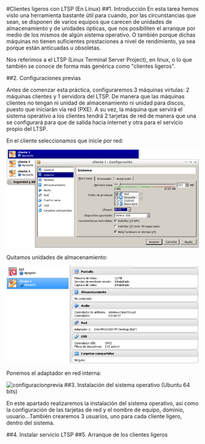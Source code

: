 #Clientes ligeros con LTSP (En Linux)
##1. Introducción
En esta tarea hemos visto una herramienta bastante útil para cuando, por las circunstancias que sean, se disponen de varios equipos que carecen de unidades de almacenamiento y de unidades ópticas, que nos posibiliten el arranque por medio de  los mismos de algún sistema operativo. O también porque dichas máquinas no tienen suficientes prestaciones a nivel de rendimiento, ya sea porque están anticuadas u obsoletas. 

Nos referimos a el LTSP (Linux Terminal Server Project), en linux, o lo que también se conoce de forma más genérica como "clientes ligeros". 


##2. Configuraciones previas

Antes de comenzar esta práctica, configuraremos 3 máquinas virtulas: 2 máquinas clientes y 1 servidora del LTSP. De manera que las máquinas clientes no tengan ni unidad de almacenamiento ni unidad para discos, puesto que iniciarán vía red (PXE).  A su vez, la máquina que servirá el sistema operativo a los clientes tendrá 2 tarjetas de red de manera que una se configurará para que de salida hacia internet y otra para el servicio propio del LTSP.

En el cliente seleccionamos que inicie por red:

![configuracionprevia](pictures/1.png)

Quitamos unidades de almacenamiento:

![configuracionprevia](pictures/2.png)

Ponemos el adaptador en red interna:

![configuracionprevia](/pictures/3.png)
##3. Instalación del sistema operativo (Ubuntu 64 bits)

En este apartado realizaremos la instalación del sistema operativo, así como la configuración de las tarjetas de red y el nombre de equipo, dominio, usuario...También crearemos 3 usuarios, uno para cada cliente ligero, dentro del sistema.
	
	
	
##4. Instalar servicio LTSP
##5. Arranque de los clientes ligeros